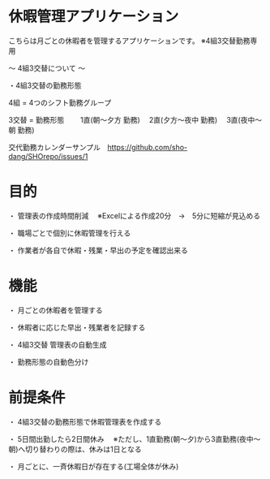  
# 休暇管理アプリケーション

こちらは月ごとの休暇者を管理するアプリケーションです。
※4組3交替勤務専用

～ 4組3交替について ～

・4組3交替の勤務形態

  4組 = 4つのシフト勤務グループ
  
  3交替 = 勤務形態　
  　1直(朝～夕方 勤務)
  　2直(夕方～夜中 勤務)
  　3直(夜中～朝 勤務)
   
   交代勤務カレンダーサンプル　https://github.com/sho-dang/SHOrepo/issues/1

# 目的

  ・ 管理表の作成時間削減
  　※Excelによる作成20分　→　5分に短縮が見込める

  ・ 職場ごとで個別に休暇管理を行える
  
  ・ 作業者が各自で休暇・残業・早出の予定を確認出来る

# 機能

  ・ 月ごとの休暇者を管理する

  ・ 休暇者に応じた早出・残業者を記録する

  ・ 4組3交替 管理表の自動生成

  ・ 勤務形態の自動色分け



# 前提条件

  ・ 4組3交替の勤務形態で休暇管理表を作成する

  ・ 5日間出勤したら2日間休み
  　※ただし、1直勤務(朝～夕)から3直勤務(夜中～朝)へ切り替わりの際は、休みは1日となる
    
  ・ 月ごとに、一斉休暇日が存在する(工場全体が休み)



